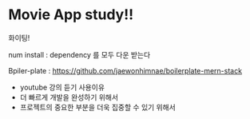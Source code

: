# Movie App study!!
화이팅!

num install : dependency 를 모두 다운 받는다

Bpiler-plate : https://github.com/jaewonhimnae/boilerplate-mern-stack
- youtube 강의 듣기
사용이유
- 더 빠르게 개발을 완성하기 위해서
- 프로젝트의 중요한 부분을 더욱 집중할 수 있기 위해서
